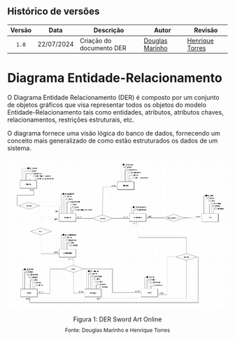 ## Histórico de versões

| Versão |    Data    | Descrição                                      | Autor                                               | Revisão                                                      |
| :----: | :--------: | ---------------------------------------------- | --------------------------------------------------- | ------------------------------------------------------------ |
| `1.0`  | 22/07/2024 | Criação do documento DER      | [Douglas Marinho](https://github.com/M4RINH0)   | [Henrique Torres](https://github.com/henriqtorresl)          |


# Diagrama Entidade-Relacionamento

<p style="text-align: justify">

O Diagrama Entidade Relacionamento (DER) é composto por um conjunto de objetos gráficos que visa representar todos os objetos do modelo Entidade-Relacionamento tais como entidades, atributos, atributos chaves, relacionamentos, restrições estruturais, etc.

O diagrama fornece uma visão lógica do banco de dados, fornecendo um conceito mais generalizado de como estão estruturados os dados de um sistema.

<img src= '/docs/images/DER.png' />

<div style="text-align: center">
  <p>Figura 1: DER Sword Art Online</p>
  <p style="margin-top: -1%; font-size: 12px">Fonte: Douglas Marinho e Henrique Torres</p>
</div>